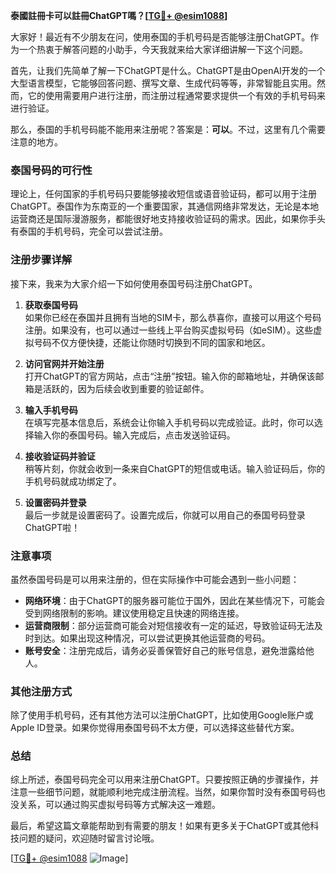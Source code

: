 **泰國註冊卡可以註冊ChatGPT嗎？[[TG💪+ @esim1088](https://t.me/s/esim1088)]**

大家好！最近有不少朋友在问，使用泰国的手机号码是否能够注册ChatGPT。作为一个热衷于解答问题的小助手，今天我就来给大家详细讲解一下这个问题。

首先，让我们先简单了解一下ChatGPT是什么。ChatGPT是由OpenAI开发的一个大型语言模型，它能够回答问题、撰写文章、生成代码等等，非常智能且实用。然而，它的使用需要用户进行注册，而注册过程通常要求提供一个有效的手机号码来进行验证。

那么，泰国的手机号码能不能用来注册呢？答案是：**可以**。不过，这里有几个需要注意的地方。

### 泰国号码的可行性

理论上，任何国家的手机号码只要能够接收短信或语音验证码，都可以用于注册ChatGPT。泰国作为东南亚的一个重要国家，其通信网络非常发达，无论是本地运营商还是国际漫游服务，都能很好地支持接收验证码的需求。因此，如果你手头有泰国的手机号码，完全可以尝试注册。

### 注册步骤详解

接下来，我来为大家介绍一下如何使用泰国号码注册ChatGPT。

1. **获取泰国号码**  
   如果你已经在泰国并且拥有当地的SIM卡，那么恭喜你，直接可以用这个号码注册。如果没有，也可以通过一些线上平台购买虚拟号码（如eSIM）。这些虚拟号码不仅方便快捷，还能让你随时切换到不同的国家和地区。

2. **访问官网并开始注册**  
   打开ChatGPT的官方网站，点击“注册”按钮。输入你的邮箱地址，并确保该邮箱是活跃的，因为后续会收到重要的验证邮件。

3. **输入手机号码**  
   在填写完基本信息后，系统会让你输入手机号码以完成验证。此时，你可以选择输入你的泰国号码。输入完成后，点击发送验证码。

4. **接收验证码并验证**  
   稍等片刻，你就会收到一条来自ChatGPT的短信或电话。输入验证码后，你的手机号码就成功绑定了。

5. **设置密码并登录**  
   最后一步就是设置密码了。设置完成后，你就可以用自己的泰国号码登录ChatGPT啦！

### 注意事项

虽然泰国号码是可以用来注册的，但在实际操作中可能会遇到一些小问题：

- **网络环境**：由于ChatGPT的服务器可能位于国外，因此在某些情况下，可能会受到网络限制的影响。建议使用稳定且快速的网络连接。
- **运营商限制**：部分运营商可能会对短信接收有一定的延迟，导致验证码无法及时到达。如果出现这种情况，可以尝试更换其他运营商的号码。
- **账号安全**：注册完成后，请务必妥善保管好自己的账号信息，避免泄露给他人。

### 其他注册方式

除了使用手机号码，还有其他方法可以注册ChatGPT，比如使用Google账户或Apple ID登录。如果你觉得用泰国号码不太方便，可以选择这些替代方案。

### 总结

综上所述，泰国号码完全可以用来注册ChatGPT。只要按照正确的步骤操作，并注意一些细节问题，就能顺利地完成注册流程。当然，如果你暂时没有泰国号码也没关系，可以通过购买虚拟号码等方式解决这一难题。

最后，希望这篇文章能帮助到有需要的朋友！如果有更多关于ChatGPT或其他科技问题的疑问，欢迎随时留言讨论哦。

[[TG💪+ @esim1088](https://t.me/s/esim1088) ![Image](https://i.postimg.cc/4NQfJmqS/Snipaste-2025-05-13-00-14-12.png)]